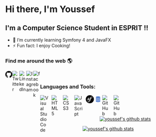 # Hi there, I'm Youssef 


## I'm a Computer Science Student in ESPRIT !!

- 🌱 I’m currently learning Symfony 4 and JavaFX
- ⚡ Fun fact: I enjoy Cooking! 

### Find me around the web 🌎

<a href="https://github.com/jaouayoussef"><img align="left" alt="GitHub" width="22px" src="https://github.com/LindaOuer/LindaOuer/blob/main/github.svg" style="color:white" /></a>
<a href="https://twitter.com/youssefjaoua2"><img align="left" alt="Twitter" width="22px" src="https://image.similarpng.com/very-thumbnail/2020/06/Black-icon-Twitter-logo-transparent-PNG.png" /></a>
<a href="https://www.linkedin.com/in/youssef-jaoua-b74b47162/"><img align="left" alt="LinkedIn" width="22px" src="https://cdn.jsdelivr.net/npm/simple-icons@v3/icons/linkedin.svg" /></a>
<a href="https://www.instagram.com/jaoua_youssef/"><img align="left" alt="Instagram" width="22px" src="https://cdn.jsdelivr.net/npm/simple-icons@v3/icons/instagram.svg" /></a>
<a href="https://www.facebook.com/profile.php?id=100009298734153"><img align="left" alt="facebook" width="22px" src="https://image.similarpng.com/very-thumbnail/2021/01/Facebook-icon-design-on-transparent-background-PNG.png"/></a>
<br />

### Languages and Tools:

<img align="left" alt="Visual Studio Code" width="26px" src="https://cdn.jsdelivr.net/gh/devicons/devicon/icons/vscode/vscode-original.svg" style="padding-right:10px;" />
<img align="left" alt="HTML5" width="26px" src="https://cdn.jsdelivr.net/gh/devicons/devicon/icons/html5/html5-original.svg" style="padding-right:10px;" />
<img align="left" alt="CSS3" width="26px" src="https://cdn.jsdelivr.net/gh/devicons/devicon/icons/css3/css3-original.svg" style="padding-right:10px;" />
<img align="left" alt="JavaScript" width="26px" src="https://cdn.jsdelivr.net/gh/devicons/devicon/icons/javascript/javascript-original.svg" style="padding-right:10px;" />
<img align="left" alt="Symfony" width="26px" src="https://raw.githubusercontent.com/github/explore/d0c5a5e31e1776ad62379ef5f6b703bcf107d3a3/topics/symfony/symfony.png" />
<img align="left" alt="SQL" width="26px" src="https://raw.githubusercontent.com/github/explore/80688e429a7d4ef2fca1e82350fe8e3517d3494d/topics/sql/sql.png" />
<img align="left" alt="GitHub" width="26px" src="https://user-images.githubusercontent.com/3369400/139448065-39a229ba-4b06-434b-bc67-616e2ed80c8f.png" style="padding-right:10px;" />
<img align="left" alt="GitHub" width="26px" src="https://user-images.githubusercontent.com/3369400/139447912-e0f43f33-6d9f-45f8-be46-2df5bbc91289.png" style="padding-right:10px;" />



<br />
<br />



[twitter]: https://twitter.com/youssefjaoua2
[facebook]: https://www.facebook.com/profile.php?id=100009298734153
[instagram]: https://www.instagram.com/jaoua_youssef/
[linkedin]: https://www.linkedin.com/in/youssef-jaoua-b74b47162/


<p align="center">
  <a href="https://github.com/jaouayoussef">
    <img src="https://github-readme-stats.vercel.app/api?username=jaouayoussef&count_private=true&hide_border=true&show_icons=true" alt="youssef's github stats">
  </a>
</p>
<p align="center">
  <a href="https://github.com/jaouayoussef">
    <img src="https://github-readme-stats.vercel.app/api/top-langs/?username=jaouayoussef&layout=compact&hide_border=true&show_icons=true&count_private=true" alt="youssef's github stats">
  </a>
</p>


